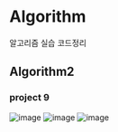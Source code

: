 # Algorithm
알고리즘 실습 코드정리

## Algorithm2 

### project 9
![image](https://user-images.githubusercontent.com/92011224/210191102-47d26cd8-9da9-4ab8-85d9-ecf18eda2403.png)
![image](https://user-images.githubusercontent.com/92011224/210191152-3bdc2755-b73c-4a1b-87be-bf2a71916d85.png)
![image](https://user-images.githubusercontent.com/92011224/210191155-bb0267f6-ec4e-4388-845a-b1f656ebe3ca.png)
